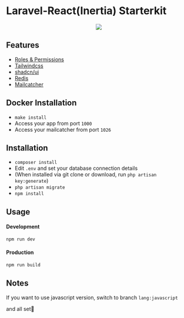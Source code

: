 # Laravel-React(Inertia) Starterkit

<p align="center">
<img src="https://imgur.com/a/X4V9Sf5">
</p>

## Features

- [Roles & Permissions](https://spatie.be/docs/laravel-permission/)
- [Tailwindcss](https://tailwindcss.com)
- [shadcn/ui](https://ui.shadcn.com/)
- [Redis](https://redis.io/)
- [Mailcatcher](https://mailcatcher.me/)

## Docker Installation

- `make install`
- Access your app from port `1000`
- Access your mailcatcher from port `1026`

## Installation

- `composer install`
- Edit `.env` and set your database connection details
- (When installed via git clone or download, run `php artisan key:generate`)
- `php artisan migrate`
- `npm install`

## Usage

#### Development

```bash
npm run dev
```

#### Production

```bash
npm run build
```

## Notes

If you want to use javascript version, switch to branch `lang:javascript`

and all set🎉
